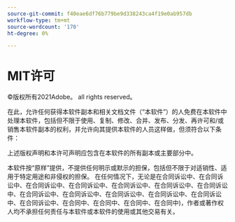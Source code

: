 ```yaml
---
source-git-commit: f40eae6df76b779be9d338243ca4f19e0ab957db
workflow-type: tm+mt
source-wordcount: '170'
ht-degree: 0%

---
```

# MIT许可

©版权所有2021Adobe。 all rights reserved。

在此，允许任何获得本软件副本和相关文档文件（“本软件”）的人免费在本软件中处理本软件，包括但不限于使用、复制、修改、合并、发布、分发、再许可和/或销售本软件副本的权利，并允许向其提供本软件的人员这样做，但须符合以下条件：

上述版权声明和本许可声明应包含在本软件的所有副本或主要部分中。

本软件按“原样”提供，不提供任何明示或默示的担保，包括但不限于对适销性、适用于特定用途和非侵权的担保。 在任何情况下，无论是在合同诉讼中、在合同诉讼中、在合同诉讼中、在合同诉讼中、在合同诉讼中、在合同诉讼中、在合同诉讼中、在合同诉讼中、在合同诉讼中、在合同诉讼中、在合同诉讼中、在合同诉讼中、在合同诉讼中、在合同中、在合同中、在合同中、在合同中)，作者或著作权人均不承担任何责任与本软件或本软件的使用或其他交易有关。
